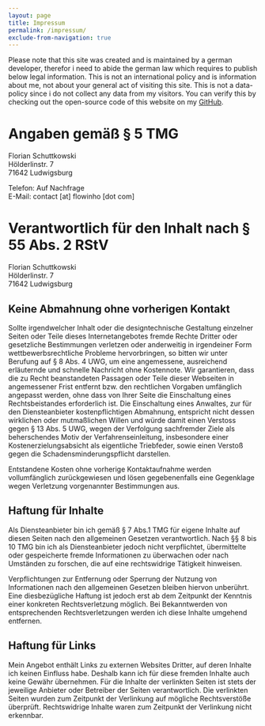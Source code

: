 ```yaml
---
layout: page
title: Impressum
permalink: /impressum/
exclude-from-navigation: true
---
```


<div class="note">
    <span>
    Please note that this site was created and is maintained by a german developer, therefor i need to abide the german law which requires to publish below legal information. This is not an international policy and is information about me, not about your general act of visiting this site. This is not a data-policy since i do not collect any data from my visitors. You can verify this by checking out the open-source code of this website on my <a href="https://github.com/flowinho"> GitHub</a>. 
    </span>
</div>

# Angaben gemäß § 5 TMG

Florian Schuttkowski  
Hölderlinstr. 7  
71642 Ludwigsburg

Telefon: Auf Nachfrage  
E-Mail: contact [at] flowinho [dot com]

# Verantwortlich für den Inhalt nach § 55 Abs. 2 RStV

Florian Schuttkowski  
Hölderlinstr. 7  
71642 Ludwigsburg

## Keine Abmahnung ohne vorherigen Kontakt

Sollte irgendwelcher Inhalt oder die designtechnische Gestaltung einzelner Seiten oder Teile dieses Internetangebotes fremde Rechte Dritter oder gesetzliche Bestimmungen verletzen oder anderweitig in irgendeiner Form wettbewerbsrechtliche Probleme hervorbringen, so bitten wir unter Berufung auf § 8 Abs. 4 UWG, um eine angemessene, ausreichend erläuternde und schnelle Nachricht ohne Kostennote. Wir garantieren, dass die zu Recht beanstandeten Passagen oder Teile dieser Webseiten in angemessener Frist entfernt bzw. den rechtlichen Vorgaben umfänglich angepasst werden, ohne dass von Ihrer Seite die Einschaltung eines Rechtsbeistandes erforderlich ist. Die Einschaltung eines Anwaltes, zur für den Diensteanbieter kostenpflichtigen Abmahnung, entspricht nicht dessen wirklichen oder mutmaßlichen Willen und würde damit einen Verstoss gegen § 13 Abs. 5 UWG, wegen der Verfolgung sachfremder Ziele als beherschendes Motiv der Verfahrenseinleitung, insbesondere einer Kostenerzielungsabsicht als eigentliche Triebfeder, sowie einen Verstoß gegen die Schadensminderungspflicht darstellen.

Entstandene Kosten ohne vorherige Kontaktaufnahme werden vollumfänglich zurückgewiesen und lösen gegebenenfalls eine Gegenklage wegen Verletzung vorgenannter Bestimmungen aus.

## Haftung für Inhalte

Als Diensteanbieter bin ich gemäß § 7 Abs.1 TMG für eigene Inhalte auf diesen Seiten nach den
allgemeinen Gesetzen verantwortlich. Nach §§ 8 bis 10 TMG bin ich als Diensteanbieter jedoch nicht
verpflichtet, übermittelte oder gespeicherte fremde Informationen zu überwachen oder nach Umständen zu
forschen, die auf eine rechtswidrige Tätigkeit hinweisen.

Verpflichtungen zur Entfernung oder Sperrung der Nutzung von Informationen nach den allgemeinen
Gesetzen bleiben hiervon unberührt. Eine diesbezügliche Haftung ist jedoch erst ab dem Zeitpunkt der Kenntnis einer konkreten Rechtsverletzung möglich. Bei Bekanntwerden von entsprechenden Rechtsverletzungen werden ich diese Inhalte umgehend entfernen.

## Haftung für Links

Mein Angebot enthält Links zu externen Websites Dritter, auf deren Inhalte ich keinen Einfluss habe.
Deshalb kann ich für diese fremden Inhalte auch keine Gewähr übernehmen. Für die Inhalte der
verlinkten Seiten ist stets der jeweilige Anbieter oder Betreiber der Seiten verantwortlich. Die verlinkten
Seiten wurden zum Zeitpunkt der Verlinkung auf mögliche Rechtsverstöße überprüft. Rechtswidrige Inhalte
waren zum Zeitpunkt der Verlinkung nicht erkennbar.

